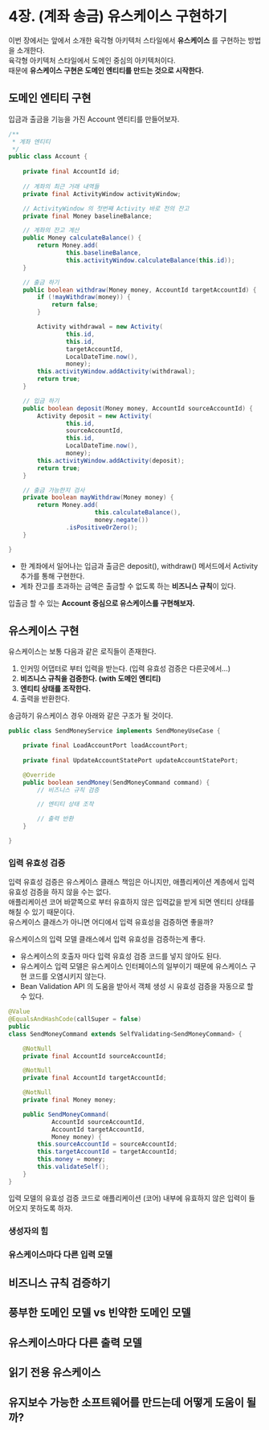 # 4장. (계좌 송금) 유스케이스 구현하기

이번 장에서는 앞에서 소개한 육각형 아키텍처 스타일에서 **유스케이스** 를 구현하는 방법을 소개한다. <br>
육각형 아키텍처 스타일에서 도메인 중심의 아키텍처이다. <br>
때문에 **유스케이스 구현은 도메인 엔티티를 만드는 것으로 시작한다.**

## 도메인 엔티티 구현

입금과 출금을 기능을 가진 Account 엔티티를 만들어보자.

```java
/**
 * 계좌 엔티티
 */
public class Account {
	
	private final AccountId id;
    
    // 계좌의 최근 거래 내역들
    private final ActivityWindow activityWindow;

    // ActivityWindow 의 첫번째 Activity 바로 전의 잔고
    private final Money baselineBalance;

    // 계좌의 잔고 계산 
    public Money calculateBalance() {
		return Money.add(
				this.baselineBalance,
				this.activityWindow.calculateBalance(this.id));
	}

    // 출금 하기
	public boolean withdraw(Money money, AccountId targetAccountId) {
		if (!mayWithdraw(money)) {
			return false;
		}

		Activity withdrawal = new Activity(
				this.id,
				this.id,
				targetAccountId,
				LocalDateTime.now(),
				money);
		this.activityWindow.addActivity(withdrawal);
		return true;
	}

    // 입금 하기
	public boolean deposit(Money money, AccountId sourceAccountId) {
		Activity deposit = new Activity(
				this.id,
				sourceAccountId,
				this.id,
				LocalDateTime.now(),
				money);
		this.activityWindow.addActivity(deposit);
		return true;
	}

    // 출금 가능한지 검사
    private boolean mayWithdraw(Money money) {
        return Money.add(
                        this.calculateBalance(),
                        money.negate())
                .isPositiveOrZero();
    }

}
```

* 한 계좌에서 일어나는 입금과 출금은 deposit(), withdraw() 메서드에서 Activity 추가를 통해 구현한다.
* 계좌 잔고를 초과하는 금액은 출금할 수 없도록 하는 **비즈니스 규칙**이 있다.

입출금 할 수 있는 **Account 중심으로 유스케이스를 구현해보자.**

## 유스케이스 구현

유스케이스는 보통 다음과 같은 로직들이 존재한다.

1. 인커밍 어댑터로 부터 입력을 받는다. (입력 유효성 검증은 다른곳에서...)
2. **비즈니스 규칙을 검증한다. (with 도메인 엔티티)**
3. **엔티티 상태를 조작한다.** 
4. 출력을 반환한다.

송금하기 유스케이스 경우 아래와 같은 구조가 될 것이다. 

```java
public class SendMoneyService implements SendMoneyUseCase {

	private final LoadAccountPort loadAccountPort;
	
	private final UpdateAccountStatePort updateAccountStatePort;

	@Override
	public boolean sendMoney(SendMoneyCommand command) {
		// 비즈니스 규칙 검증

		// 엔티티 상태 조작

		// 출력 반환
	}

}
```

### 입력 유효성 검증
입력 유효성 검증은 유스케이스 클래스 책임은 아니지만, 애플리케이션 계층에서 입력 유효성 검증을 하지 않을 수는 없다. <br>
애플리케이션 코어 바깥쪽으로 부터 유효하지 않은 입력값을 받게 되면 엔티티 상태를 해칠 수 있기 때문이다. <br>
유스케이스 클래스가 아니면 어디에서 입력 유효성을 검증하면 좋을까?

유스케이스의 입력 모델 클래스에서 입력 유효성을 검증하는게 좋다.

* 유스케이스의 호출자 마다 입력 유효성 검증 코드를 넣지 않아도 된다.
* 유스케이스 입력 모델은 유스케이스 인터페이스의 일부이기 때문에 유스케이스 구현 코드를 오염시키지 않는다.
* Bean Validation API 의 도움을 받아서 객체 생성 시 유효성 검증을 자동으로 할 수 있다.

```java
@Value
@EqualsAndHashCode(callSuper = false)
public
class SendMoneyCommand extends SelfValidating<SendMoneyCommand> {

    @NotNull
    private final AccountId sourceAccountId;

    @NotNull
    private final AccountId targetAccountId;

    @NotNull
    private final Money money;

    public SendMoneyCommand(
            AccountId sourceAccountId,
            AccountId targetAccountId,
            Money money) {
        this.sourceAccountId = sourceAccountId;
        this.targetAccountId = targetAccountId;
        this.money = money;
        this.validateSelf();
    }
}
```

입력 모델의 유효성 검증 코드로 애플리케이션 (코어) 내부에 유효하지 않은 입력이 들어오지 못하도록 하자.

### 생성자의 힘

### 유스케이스마다 다른 입력 모델

## 비즈니스 규칙 검증하기

## 풍부한 도메인 모델 vs 빈약한 도메인 모델

## 유스케이스마다 다른 출력 모델

## 읽기 전용 유스케이스

## 유지보수 가능한 소프트웨어를 만드는데 어떻게 도움이 될까?

